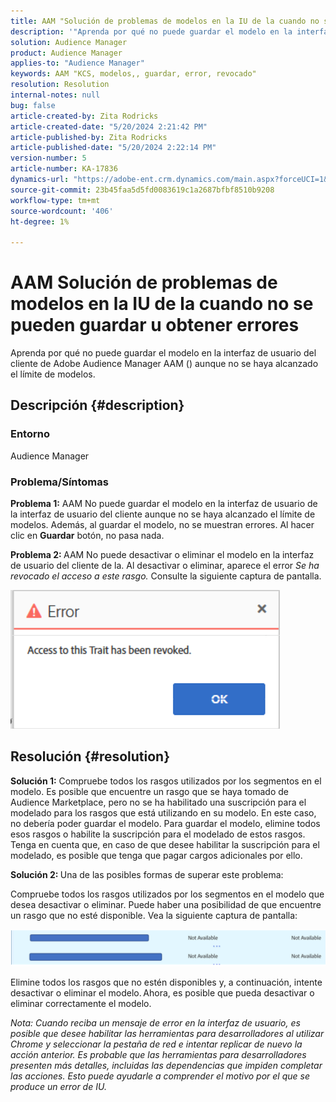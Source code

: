 ```yaml
---
title: AAM "Solución de problemas de modelos en la IU de la cuando no se pueden guardar u obtener errores"
description: '"Aprenda por qué no puede guardar el modelo en la interfaz de usuario del cliente de Adobe Audience Manager AAM () aunque no se haya alcanzado el límite de modelos".'
solution: Audience Manager
product: Audience Manager
applies-to: "Audience Manager"
keywords: AAM "KCS, modelos,, guardar, error, revocado"
resolution: Resolution
internal-notes: null
bug: false
article-created-by: Zita Rodricks
article-created-date: "5/20/2024 2:21:42 PM"
article-published-by: Zita Rodricks
article-published-date: "5/20/2024 2:22:14 PM"
version-number: 5
article-number: KA-17836
dynamics-url: "https://adobe-ent.crm.dynamics.com/main.aspx?forceUCI=1&pagetype=entityrecord&etn=knowledgearticle&id=40abfe45-b416-ef11-9f8a-6045bd026dc7"
source-git-commit: 23b45faa5d5fd0083619c1a2687bfbf8510b9208
workflow-type: tm+mt
source-wordcount: '406'
ht-degree: 1%

---
```


# AAM Solución de problemas de modelos en la IU de la cuando no se pueden guardar u obtener errores


Aprenda por qué no puede guardar el modelo en la interfaz de usuario del cliente de Adobe Audience Manager AAM () aunque no se haya alcanzado el límite de modelos.

## Descripción {#description}


### <b>Entorno</b>

Audience Manager



### <b>Problema/Síntomas</b>



<b>Problema 1:</b> AAM No puede guardar el modelo en la interfaz de usuario de la interfaz de usuario del cliente aunque no se haya alcanzado el límite de modelos. Además, al guardar el modelo, no se muestran errores. Al hacer clic en <b>Guardar</b> botón, no pasa nada.



<b>Problema 2: </b>AAM No puede desactivar o eliminar el modelo en la interfaz de usuario del cliente de la. Al desactivar o eliminar, aparece el error *Se ha revocado el acceso a este rasgo.* Consulte la siguiente captura de pantalla.





![](assets/___41abfe45-b416-ef11-9f8a-6045bd026dc7___.png)


## Resolución {#resolution}


<b>Solución 1:</b> Compruebe todos los rasgos utilizados por los segmentos en el modelo. Es posible que encuentre un rasgo que se haya tomado de Audience Marketplace, pero no se ha habilitado una suscripción para el modelado para los rasgos que está utilizando en su modelo. En este caso, no debería poder guardar el modelo. Para guardar el modelo, elimine todos esos rasgos o habilite la suscripción para el modelado de estos rasgos. Tenga en cuenta que, en caso de que desee habilitar la suscripción para el modelado, es posible que tenga que pagar cargos adicionales por ello.



<b>Solución 2: </b>Una de las posibles formas de superar este problema:

Compruebe todos los rasgos utilizados por los segmentos en el modelo que desea desactivar o eliminar. Puede haber una posibilidad de que encuentre un rasgo que no esté disponible. Vea la siguiente captura de pantalla:



![](assets/6ce5c786-9e7b-ec11-8d21-0022480aace4.png)

Elimine todos los rasgos que no estén disponibles y, a continuación, intente desactivar o eliminar el modelo. Ahora, es posible que pueda desactivar o eliminar correctamente el modelo.





*Nota: Cuando reciba un mensaje de error en la interfaz de usuario, es posible que desee habilitar las herramientas para desarrolladores al utilizar Chrome y seleccionar la pestaña de red e intentar replicar de nuevo la acción anterior. Es probable que las herramientas para desarrolladores presenten más detalles, incluidas las dependencias que impiden completar las acciones. Esto puede ayudarle a comprender el motivo por el que se produce un error de IU.*
